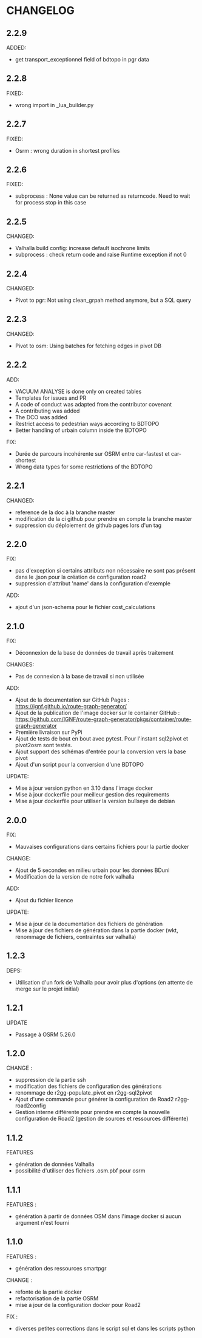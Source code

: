 # CHANGELOG

## 2.2.9
ADDED:
- get transport_exceptionnel field of bdtopo in pgr data

## 2.2.8
FIXED:
- wrong import in _lua_builder.py

## 2.2.7
FIXED:
- Osrm : wrong duration in shortest profiles

## 2.2.6

FIXED:
- subprocess : None value can be returned as returncode. Need to wait for process stop in this case

## 2.2.5

CHANGED:
- Valhalla build config: increase default isochrone limits
- subprocess : check return code and raise Runtime exception if not 0

## 2.2.4

CHANGED:
- Pivot to pgr: Not using clean_grpah method anymore, but a SQL query

## 2.2.3

CHANGED:
- Pivot to osm: Using batches for fetching edges in pivot DB

## 2.2.2

ADD:
- VACUUM ANALYSE is done only on created tables
- Templates for issues and PR
- A code of conduct was adapted from the contributor covenant
- A contributing was added
- The DCO was added
- Restrict access to pedestrian ways according to BDTOPO
- Better handling of urbain column inside the BDTOPO

FIX:
- Durée de parcours incohérente sur OSRM entre car-fastest et car-shortest
- Wrong data types for some restrictions of the BDTOPO

## 2.2.1

CHANGED:
- reference de la doc à la branche master
- modification de la ci github pour prendre en compte la branche master
- suppression du déploiement de github pages lors d'un tag


## 2.2.0

FIX:
- pas d'exception si certains attributs non nécessaire ne sont pas présent dans le .json pour la création de configuration road2
- suppression d'attribut 'name' dans la configuration d'exemple

ADD:
- ajout d'un json-schema pour le fichier cost_calculations

## 2.1.0

FIX:
- Déconnexion de la base de données de travail après traitement

CHANGES:
- Pas de connexion à la base de travail si non utilisée

ADD:
- Ajout de la documentation sur GitHub Pages : https://ignf.github.io/route-graph-generator/
- Ajout de la publication de l'image docker sur le container GitHub : https://github.com/IGNF/route-graph-generator/pkgs/container/route-graph-generator
- Première livraison sur PyPi
- Ajout de tests de bout en bout avec pytest. Pour l'instant sql2pivot et pivot2osm sont testés.
- Ajout support des schémas d'entrée pour la conversion vers la base pivot
- Ajout d'un script pour la conversion d'une BDTOPO

UPDATE:
- Mise à jour version python en 3.10 dans l'image docker
- Mise à jour dockerfile pour meilleur gestion des requirements
- Mise à jour dockerfile pour utiliser la version bullseye de debian

## 2.0.0

FIX:
- Mauvaises configurations dans certains fichiers pour la partie docker

CHANGE:
- Ajout de 5 secondes en milieu urbain pour les données BDuni
- Modification de la version de notre fork valhalla

ADD:
- Ajout du fichier licence

UPDATE:
- Mise à jour de la documentation des fichiers de génération
- Mise à jour des fichiers de génération dans la partie docker (wkt, renommage de fichiers, contraintes sur valhalla)

## 1.2.3

DEPS:
- Utilisation d'un fork de Valhalla pour avoir plus d'options (en attente de merge sur le projet initial)

## 1.2.1

UPDATE
- Passage à OSRM 5.26.0

## 1.2.0

CHANGE :
- suppression de la partie ssh
- modification des fichiers de configuration des générations
- renommage de r2gg-populate_pivot en r2gg-sql2pivot
- Ajout d'une commande pour générer la configuration de Road2 r2gg-road2config
- Gestion interne différente pour prendre en compte la nouvelle configuration de Road2 (gestion de sources et ressources différente)

## 1.1.2

FEATURES
- génération de données Valhalla
- possibilité d'utiliser des fichiers .osm.pbf pour osrm

## 1.1.1

FEATURES :
- génération à partir de données OSM dans l'image docker si aucun argument n'est fourni

## 1.1.0

FEATURES :
- génération des ressources smartpgr

CHANGE :
- refonte de la partie docker
- refactorisation de la partie OSRM
- mise à jour de la configuration docker pour Road2

FIX :
- diverses petites corrections dans le script sql et dans les scripts python
